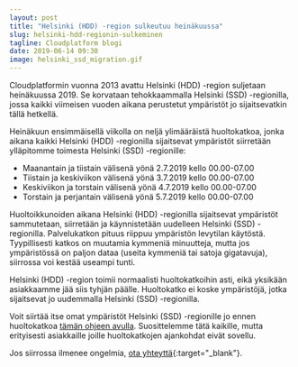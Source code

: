 ```yaml
---
layout: post
title: "Helsinki (HDD) -region sulkeutuu heinäkuussa"
slug: helsinki-hdd-regionin-sulkeminen
tagline: Cloudplatform blogi
date: 2019-06-14 09:30
image: helsinki_ssd_migration.gif
---
```


Cloudplatformin vuonna 2013 avattu Helsinki (HDD) -region suljetaan heinäkuussa 2019. Se korvataan tehokkaammalla Helsinki (SSD) -regionilla, jossa kaikki viimeisen vuoden aikana perustetut ympäristöt jo sijaitsevatkin tällä hetkellä.

Heinäkuun ensimmäisellä viikolla on neljä ylimääräistä huoltokatkoa, jonka aikana kaikki Helsinki (HDD) -regionilla sijaitsevat ympäristöt siirretään ylläpitomme toimesta Helsinki (SSD) -regionille:

- Maanantain ja tiistain välisenä yönä 2.7.2019 kello 00.00-07.00
- Tiistain ja keskiviikon välisenä yönä 3.7.2019 kello 00.00-07.00
- Keskiviikon ja torstain välisenä yönä 4.7.2019 kello 00.00-07.00
- Torstain ja perjantain välisenä yönä 5.7.2019 kello 00.00-07.00

Huoltoikkunoiden aikana Helsinki (HDD) -regionilla sijaitsevat ympäristöt sammutetaan, siirretään ja käynnistetään uudelleen Helsinki (SSD) -regionilla. Palvelukatkon pituus riippuu ympäristön levytilan käytöstä. Tyypillisesti katkos on muutamia kymmeniä minuutteja, mutta jos ympäristössä on paljon dataa (useita kymmeniä tai satoja gigatavuja), siirrossa voi kestää useampi tunti.

Helsinki (HDD) -region toimii normaalisti huoltokatkoihin asti, eikä yksikään asiakkaamme jää siis tyhjän päälle. Huoltokatko ei koske ympäristöjä, jotka sijaitsevat jo uudemmalla Helsinki (SSD) -regionilla. 

Voit siirtää itse omat ympäristöt Helsinki (SSD) -regionille jo ennen huoltokatkoa [tämän ohjeen avulla](/helsinki-ssd-migraatio/). Suosittelemme tätä kaikille, mutta erityisesti asiakkaille joille huoltokatkojen ajankohdat eivät sovellu.

Jos siirrossa ilmenee ongelmia, [ota yhteyttä](https://support.cloudplatform.fi/fi/new-ticket){:target="_blank"}.
